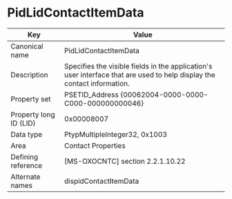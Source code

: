 # PidLidContactItemData

| Key | Value |
|---|---|
| Canonical name | PidLidContactItemData |
| Description | Specifies the visible fields in the application's user interface that are used to help display the contact information. |
| Property set | PSETID_Address {00062004-0000-0000-C000-000000000046} |
| Property long ID (LID) | 0x00008007 |
| Data type | PtypMultipleInteger32, 0x1003 |
| Area | Contact Properties |
| Defining reference | [MS-OXOCNTC] section 2.2.1.10.22 |
| Alternate names | dispidContactItemData |
